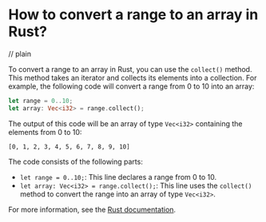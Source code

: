 # How to convert a range to an array in Rust?
// plain

To convert a range to an array in Rust, you can use the `collect()` method. This method takes an iterator and collects its elements into a collection. For example, the following code will convert a range from 0 to 10 into an array:

```rust
let range = 0..10;
let array: Vec<i32> = range.collect();
```

The output of this code will be an array of type `Vec<i32>` containing the elements from 0 to 10:

```
[0, 1, 2, 3, 4, 5, 6, 7, 8, 9, 10]
```

The code consists of the following parts:

- `let range = 0..10;`: This line declares a range from 0 to 10.
- `let array: Vec<i32> = range.collect();`: This line uses the `collect()` method to convert the range into an array of type `Vec<i32>`.

For more information, see the [Rust documentation](https://doc.rust-lang.org/std/iter/trait.Iterator.html#method.collect).